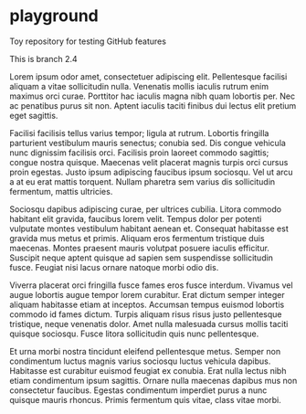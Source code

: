 # playground
Toy repository for testing GitHub features

This is branch 2.4

Lorem ipsum odor amet, consectetuer adipiscing elit. Pellentesque facilisi aliquam a vitae sollicitudin nulla. Venenatis mollis iaculis rutrum enim maximus orci curae. Porttitor hac iaculis magna nibh quam lobortis per. Nec ac penatibus purus sit non. Aptent iaculis taciti finibus dui lectus elit pretium eget sagittis.

Facilisi facilisis tellus varius tempor; ligula at rutrum. Lobortis fringilla parturient vestibulum mauris senectus; conubia sed. Dis congue vehicula nunc dignissim facilisis orci. Facilisis proin laoreet commodo sagittis; congue nostra quisque. Maecenas velit placerat magnis turpis orci cursus proin egestas. Justo ipsum adipiscing faucibus ipsum sociosqu. Vel ut arcu a at eu erat mattis torquent. Nullam pharetra sem varius dis sollicitudin fermentum, mattis ultricies.

Sociosqu dapibus adipiscing curae, per ultrices cubilia. Litora commodo habitant elit gravida, faucibus lorem velit. Tempus dolor per potenti vulputate montes vestibulum habitant aenean et. Consequat habitasse est gravida mus metus et primis. Aliquam eros fermentum tristique duis maecenas. Montes praesent mauris volutpat posuere iaculis efficitur. Suscipit neque aptent quisque ad sapien sem suspendisse sollicitudin fusce. Feugiat nisi lacus ornare natoque morbi odio dis.

Viverra placerat orci fringilla fusce fames eros fusce interdum. Vivamus vel augue lobortis augue tempor lorem curabitur. Erat dictum semper integer aliquam habitasse etiam at inceptos. Accumsan tempus euismod lobortis commodo id fames dictum. Turpis aliquam risus risus justo pellentesque tristique, neque venenatis dolor. Amet nulla malesuada cursus mollis taciti quisque sociosqu. Fusce litora sollicitudin quis nunc pellentesque.

Et urna morbi nostra tincidunt eleifend pellentesque metus. Semper non condimentum luctus magnis varius sociosqu luctus vehicula dapibus. Habitasse est curabitur euismod feugiat ex conubia. Erat nulla lectus nibh etiam condimentum ipsum sagittis. Ornare nulla maecenas dapibus mus non consectetur faucibus. Egestas condimentum imperdiet purus a nunc quisque mauris rhoncus. Primis fermentum quis vitae, class vitae morbi.
